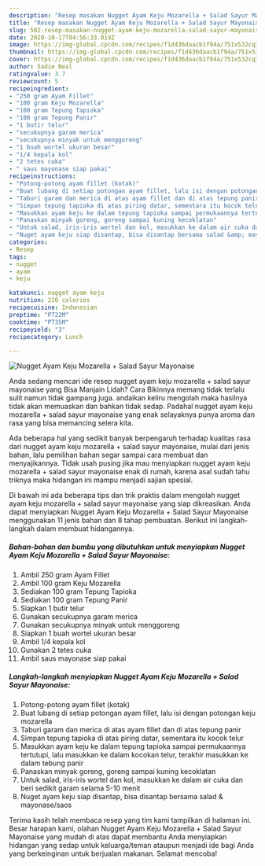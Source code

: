 ```yaml
---
description: "Resep masakan Nugget Ayam Keju Mozarella + Salad Sayur Mayonaise | Resep Bumbu Nugget Ayam Keju Mozarella + Salad Sayur Mayonaise Yang Lezat"
title: "Resep masakan Nugget Ayam Keju Mozarella + Salad Sayur Mayonaise | Resep Bumbu Nugget Ayam Keju Mozarella + Salad Sayur Mayonaise Yang Lezat"
slug: 502-resep-masakan-nugget-ayam-keju-mozarella-salad-sayur-mayonaise-resep-bumbu-nugget-ayam-keju-mozarella-salad-sayur-mayonaise-yang-lezat
date: 2020-10-17T04:56:33.019Z
image: https://img-global.cpcdn.com/recipes/f1d436daacb1f94a/751x532cq70/nugget-ayam-keju-mozarella-salad-sayur-mayonaise-foto-resep-utama.jpg
thumbnail: https://img-global.cpcdn.com/recipes/f1d436daacb1f94a/751x532cq70/nugget-ayam-keju-mozarella-salad-sayur-mayonaise-foto-resep-utama.jpg
cover: https://img-global.cpcdn.com/recipes/f1d436daacb1f94a/751x532cq70/nugget-ayam-keju-mozarella-salad-sayur-mayonaise-foto-resep-utama.jpg
author: Sadie Neal
ratingvalue: 3.7
reviewcount: 5
recipeingredient:
- "250 gram Ayam Fillet"
- "100 gram Keju Mozarella"
- "100 gram Tepung Tapioka"
- "100 gram Tepung Panir"
- "1 butir telur"
- "secukupnya garam merica"
- "secukupnya minyak untuk menggoreng"
- "1 buah wortel ukuran besar"
- "1/4 kepala kol"
- "2 tetes cuka"
- " saus mayonase siap pakai"
recipeinstructions:
- "Potong-potong ayam fillet (kotak)"
- "Buat lubang di setiap potongan ayam fillet, lalu isi dengan potongan keju mozarella"
- "Taburi garam dan merica di atas ayam fillet dan di atas tepung panir"
- "Simpan tepung tapioka di atas piring datar, sementara itu kocok telur"
- "Masukkan ayam keju ke dalam tepung tapioka sampai permukaannya tertutupi, lalu masukkan ke dalam kocokan telur, terakhir masukkan ke dalam tebung panir"
- "Panaskan minyak goreng, goreng sampai kuning kecoklatan"
- "Untuk salad, iris-iris wortel dan kol, masukkan ke dalam air cuka dan beri sedikit garam selama 5-10 menit"
- "Nuget ayam keju siap disantap, bisa disantap bersama salad &amp; mayonase/saos"
categories:
- Resep
tags:
- nugget
- ayam
- keju

katakunci: nugget ayam keju 
nutrition: 220 calories
recipecuisine: Indonesian
preptime: "PT22M"
cooktime: "PT35M"
recipeyield: "3"
recipecategory: Lunch

---
```



![Nugget Ayam Keju Mozarella + Salad Sayur Mayonaise](https://img-global.cpcdn.com/recipes/f1d436daacb1f94a/751x532cq70/nugget-ayam-keju-mozarella-salad-sayur-mayonaise-foto-resep-utama.jpg)

Anda sedang mencari ide resep nugget ayam keju mozarella + salad sayur mayonaise yang Bisa Manjain Lidah? Cara Bikinnya memang tidak terlalu sulit namun tidak gampang juga. andaikan keliru mengolah maka hasilnya tidak akan memuaskan dan bahkan tidak sedap. Padahal nugget ayam keju mozarella + salad sayur mayonaise yang enak selayaknya punya aroma dan rasa yang bisa memancing selera kita.



Ada beberapa hal yang sedikit banyak berpengaruh terhadap kualitas rasa dari nugget ayam keju mozarella + salad sayur mayonaise, mulai dari jenis bahan, lalu pemilihan bahan segar sampai cara membuat dan menyajikannya. Tidak usah pusing jika mau menyiapkan nugget ayam keju mozarella + salad sayur mayonaise enak di rumah, karena asal sudah tahu triknya maka hidangan ini mampu menjadi sajian spesial.


Di bawah ini ada beberapa tips dan trik praktis dalam mengolah nugget ayam keju mozarella + salad sayur mayonaise yang siap dikreasikan. Anda dapat menyiapkan Nugget Ayam Keju Mozarella + Salad Sayur Mayonaise menggunakan 11 jenis bahan dan 8 tahap pembuatan. Berikut ini langkah-langkah dalam membuat hidangannya.

<!--inarticleads1-->

##### Bahan-bahan dan bumbu yang dibutuhkan untuk menyiapkan Nugget Ayam Keju Mozarella + Salad Sayur Mayonaise:

1. Ambil 250 gram Ayam Fillet
1. Ambil 100 gram Keju Mozarella
1. Sediakan 100 gram Tepung Tapioka
1. Sediakan 100 gram Tepung Panir
1. Siapkan 1 butir telur
1. Gunakan secukupnya garam merica
1. Gunakan secukupnya minyak untuk menggoreng
1. Siapkan 1 buah wortel ukuran besar
1. Ambil 1/4 kepala kol
1. Gunakan 2 tetes cuka
1. Ambil  saus mayonase siap pakai




<!--inarticleads2-->

##### Langkah-langkah menyiapkan Nugget Ayam Keju Mozarella + Salad Sayur Mayonaise:

1. Potong-potong ayam fillet (kotak)
1. Buat lubang di setiap potongan ayam fillet, lalu isi dengan potongan keju mozarella
1. Taburi garam dan merica di atas ayam fillet dan di atas tepung panir
1. Simpan tepung tapioka di atas piring datar, sementara itu kocok telur
1. Masukkan ayam keju ke dalam tepung tapioka sampai permukaannya tertutupi, lalu masukkan ke dalam kocokan telur, terakhir masukkan ke dalam tebung panir
1. Panaskan minyak goreng, goreng sampai kuning kecoklatan
1. Untuk salad, iris-iris wortel dan kol, masukkan ke dalam air cuka dan beri sedikit garam selama 5-10 menit
1. Nuget ayam keju siap disantap, bisa disantap bersama salad &amp; mayonase/saos




Terima kasih telah membaca resep yang tim kami tampilkan di halaman ini. Besar harapan kami, olahan Nugget Ayam Keju Mozarella + Salad Sayur Mayonaise yang mudah di atas dapat membantu Anda menyiapkan hidangan yang sedap untuk keluarga/teman ataupun menjadi ide bagi Anda yang berkeinginan untuk berjualan makanan. Selamat mencoba!
